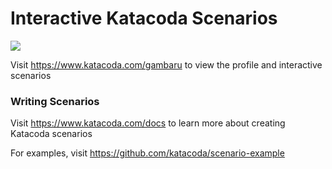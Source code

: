 # Interactive Katacoda Scenarios

[![](http://shields.katacoda.com/katacoda/gambaru/count.svg)](https://www.katacoda.com/gambaru "Get your profile on Katacoda.com")

Visit https://www.katacoda.com/gambaru to view the profile and interactive scenarios

### Writing Scenarios
Visit https://www.katacoda.com/docs to learn more about creating Katacoda scenarios

For examples, visit https://github.com/katacoda/scenario-example
